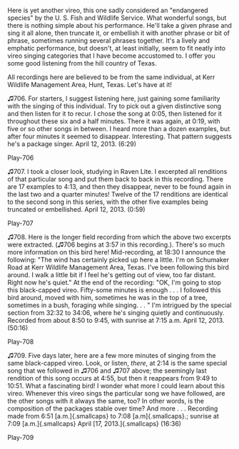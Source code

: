 Here is yet another vireo, this one sadly considered an "endangered
species" by the U. S. Fish and Wildlife Service. What wonderful songs,
but there is nothing simple about his performance. He'll take a given
phrase and sing it all alone, then truncate it, or embellish it with
another phrase or bit of phrase, sometimes running several phrases
together. It's a lively and emphatic performance, but doesn't, at least
initially, seem to fit neatly into vireo singing categories that I have
become accustomed to. I offer you some good listening from the hill
country of Texas.

All recordings here are believed to be from the same individual, at Kerr
Wildlife Management Area, Hunt, Texas. Let's have at it!

♫706. For starters, I suggest listening here, just gaining some
familiarity with the singing of this individual. Try to pick out a given
distinctive song and then listen for it to recur. I chose the song at
0:05, then listened for it throughout these six and a half minutes.
There it was again, at 0:19, with five or so other songs in between. I
heard more than a dozen examples, but after four minutes it seemed to
disappear. Interesting. That pattern suggests he's a package singer.
April 12, 2013. (6:29)

Play-706

♫707. I took a closer look, studying in Raven Lite. I excerpted all
renditions of that particular song and put them back to back in this
recording. There are 17 examples to 4:13, and then they disappear, never
to be found again in the last two and a quarter minutes! Twelve of the
17 renditions are identical to the second song in this series, with the
other five examples being truncated or embellished. April 12, 2013.
(0:59)

Play-707

♫708. Here is the longer field recording from which the above two
excerpts were extracted. (♫706 begins at 3:57 in this recording.).
There's so much more information on this bird here! Mid-recording, at
18:30 I announce the following: "The wind has certainly picked up here a
little. I'm on Schumaker Road at Kerr Wildlife Management Area, Texas.
I've been following this bird around. I walk a little bit if I feel he's
getting out of view, too far distant. Right now he's quiet." At the end
of the recording: "OK, I'm going to stop this black-capped vireo.
Fifty-some minutes is enough . . . I followed this bird around, moved
with him, sometimes he was in the top of a tree, sometimes in a bush,
foraging while singing. . . " I'm intrigued by the special section from
32:32 to 34:06, where he's singing quietly and continuously. Recorded
from about 8:50 to 9:45, with sunrise at 7:15 a.m. April 12, 2013. (50:16)

Play-708

♫709. Five days later, here are a few more minutes of singing from the
same black-capped vireo. Look, or listen, *there*, at 2:14 is the same
special song that we followed in ♫706 and ♫707 above; the seemingly last
rendition of this song occurs at 4:55, but then it reappears from 9:49
to 10:51. What a fascinating bird! I wonder what more I could learn
about this vireo. Whenever this vireo sings the particular song we have
followed, are the other songs with it always the same, too? In other
words, is the composition of the packages stable over time? And more .
. . Recording made from 6:51 [a.m.]{.smallcaps} to 7:08
[a.m]{.smallcaps}.; sunrise at 7:09 [a.m.]{.smallcaps} April [17,
2013.]{.smallcaps} (16:36)

Play-709
